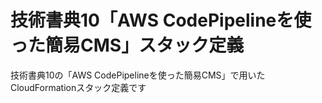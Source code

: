 # 技術書典10「AWS CodePipelineを使った簡易CMS」スタック定義
技術書典10の「AWS CodePipelineを使った簡易CMS」で用いたCloudFormationスタック定義です
